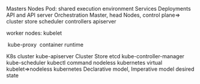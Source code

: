 Masters
Nodes
Pod: shared execution environment
Services
Deployments
API and API server
Orchestration
Master, head Nodes, control plane=> 
	cluster store 
	scheduler
	controllers
	apiserver

worker nodes:
	kubelet

​	kube-proxy
​	container runtime

K8s cluster
kube-apiserver
Cluster Store
etcd
kube-controller-manager
kube-scheduler
kubectl command
nodeless kubernetes
virtual kubelet=>nodeless kubernetes
Declarative model, Imperative model
desired state